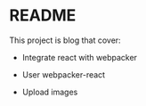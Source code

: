 # README

This project is blog that cover:

* Integrate react with webpacker

* User webpacker-react

* Upload images